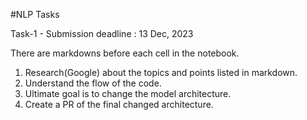 #NLP Tasks

Task-1 - Submission deadline : 13 Dec, 2023

There are markdowns before each cell in the notebook.
1. Research(Google) about the topics and points listed in markdown.
2. Understand the flow of the code.
3. Ultimate goal is to change the model architecture.
4. Create a PR of the final changed architecture.
